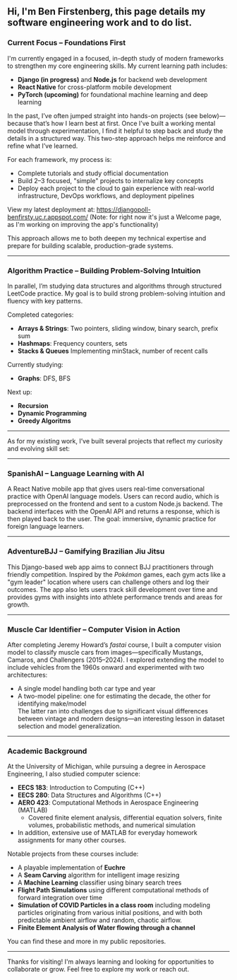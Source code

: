 ##  Hi, I'm Ben Firstenberg, this page details my software engineering work and to do list.

### Current Focus – Foundations First

I'm currently engaged in a focused, in-depth study of modern frameworks to strengthen my core engineering skills. My current learning path includes:

- **Django (in progress)** and **Node.js** for backend web development  
- **React Native** for cross-platform mobile development  
- **PyTorch (upcoming)** for foundational machine learning and deep learning  

In the past, I’ve often jumped straight into hands-on projects (see below)—because that’s how I learn best at first. Once I’ve built a working mental model through experimentation, I find it helpful to step back and study the details in a structured way. This two-step approach helps me reinforce and refine what I’ve learned.

For each framework, my process is:

- Complete tutorials and study official documentation  
- Build 2–3 focused, "simple" projects to internalize key concepts  
- Deploy each project to the cloud to gain experience with real-world infrastructure, DevOps workflows, and deployment pipelines

View my latest deployment at: https://djangopoll-benfirsty.uc.r.appspot.com/
(Note: for right now it's just a Welcome page, as I'm working on improving the app's functionality)

This approach allows me to both deepen my technical expertise and prepare for building scalable, production-grade systems.

---

### Algorithm Practice – Building Problem-Solving Intuition

In parallel, I’m studying data structures and algorithms through structured LeetCode practice. My goal is to build strong problem-solving intuition and fluency with key patterns.

Completed categories:

- **Arrays & Strings**: Two pointers, sliding window, binary search, prefix sum  
- **Hashmaps**: Frequency counters, sets
- **Stacks & Queues** Implementing minStack, number of recent calls  

Currently studying:

- **Graphs**: DFS, BFS  

Next up:
- **Recursion**
- **Dynamic Programming**
- **Greedy Algoritms**

---

As for my existing work, I’ve built several projects that reflect my curiosity and evolving skill set:


---

### SpanishAI – Language Learning with AI  
A React Native mobile app that gives users real-time conversational practice with OpenAI language models. Users can record audio, which is preprocessed on the frontend and sent to a custom Node.js backend. The backend interfaces with the OpenAI API and returns a response, which is then played back to the user. The goal: immersive, dynamic practice for foreign language learners.

---

### AdventureBJJ – Gamifying Brazilian Jiu Jitsu  
This Django-based web app aims to connect BJJ practitioners through friendly competition. Inspired by the *Pokémon* games, each gym acts like a "gym leader" location where users can challenge others and log their outcomes. The app also lets users track skill development over time and provides gyms with insights into athlete performance trends and areas for growth.

---

### Muscle Car Identifier – Computer Vision in Action  
After completing Jeremy Howard’s *fastai* course, I built a computer vision model to classify muscle cars from images—specifically Mustangs, Camaros, and Challengers (2015–2024). I explored extending the model to include vehicles from the 1960s onward and experimented with two architectures:
- A single model handling both car type and year  
- A two-model pipeline: one for estimating the decade, the other for identifying make/model  
The latter ran into challenges due to significant visual differences between vintage and modern designs—an interesting lesson in dataset selection and model generalization.

---

### Academic Background  

At the University of Michigan, while pursuing a degree in Aerospace Engineering, I also studied computer science:

- **EECS 183**: Introduction to Computing (C++)  
- **EECS 280**: Data Structures and Algorithms (C++)  
- **AERO 423**: Computational Methods in Aerospace Engineering (MATLAB)  
    - Covered finite element analysis, differential equation solvers, finite volumes, probabilistic methods, and numerical simulation
- In addition, extensive use of MATLAB for everyday homework assignments for many other courses. 

Notable projects from these courses include:
- A playable implementation of **Euchre**
- A **Seam Carving** algorithm for intelligent image resizing  
- A **Machine Learning** classifier using binary search trees
- **Flight Path Simulations** using different computational methods of forward integration over time
- **Simulation of COVID Particles in a class room** including modeling particles originating from various initial positions, and with both predictable ambient airflow and random, chaotic airflow.
- **Finite Element Analysis of Water flowing through a channel** 

You can find these and more in my public repositories.

---

Thanks for visiting! I'm always learning and looking for opportunities to collaborate or grow. Feel free to explore my work or reach out.
